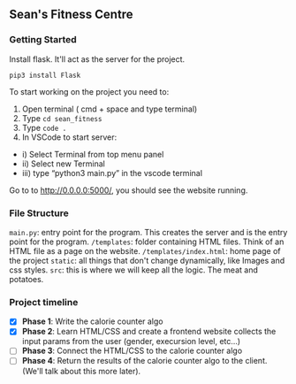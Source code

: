 ## Sean's Fitness Centre
### Getting Started

Install flask. It'll act as the server for the project.

```
pip3 install Flask
```

To start working on the project you need to:

1. Open terminal ( cmd + space and type terminal)
2. Type `cd sean_fitness`
3. Type `code .`
4. In VSCode to start server:

- i) Select Terminal from top menu panel
- ii) Select new Terminal
- iii) type “python3 main.py” in the vscode terminal

Go to to http://0.0.0.0:5000/, you should see the website running.

### File Structure
`main.py`: entry point for the program. This creates the server and is the entry point for the program.
`/templates`: folder containing HTML files. Think of an HTML file as a page on the website.
`/templates/index.html`: home page of the project
`static`: all things that don't change dynamically, like Images and css styles.
`src`: this is where we will keep all the logic. The meat and potatoes.

### Project timeline

- [x] **Phase 1**: Write the calorie counter algo
- [x] **Phase 2**: Learn HTML/CSS and create a frontend website collects the input params from the user (gender, execursion level, etc...)
- [ ] **Phase 3**: Connect the HTML/CSS to the calorie counter algo
- [ ] **Phase 4**: Return the results of the calorie counter algo to the client. (We'll talk about this more later).
